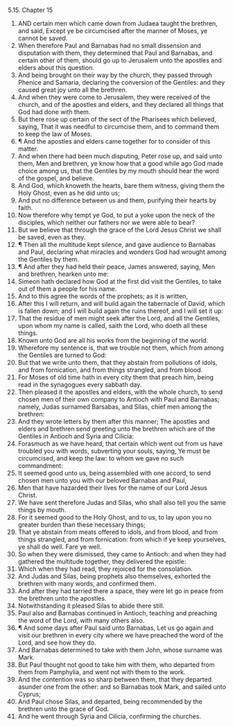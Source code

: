 5.15. Chapter 15
1. AND certain men which came down from Judaea taught the brethren, and said, Except ye be circumcised after the manner of Moses, ye cannot be saved.
2. When therefore Paul and Barnabas had no small dissension and disputation with them, they determined that Paul and Barnabas, and certain other of them, should go up to Jerusalem unto the apostles and elders about this question.
3. And being brought on their way by the church, they passed through Phenice and Samaria, declaring the conversion of the Gentiles: and they caused great joy unto all the brethren.
4. And when they were come to Jerusalem, they were received of the church, and of the apostles and elders, and they declared all things that God had done with them.
5. But there rose up certain of the sect of the Pharisees which believed, saying, That it was needful to circumcise them, and to command them to keep the law of Moses.
6. ¶ And the apostles and elders came together for to consider of this matter.
7. And when there had been much disputing, Peter rose up, and said unto them, Men and brethren, ye know how that a good while ago God made choice among us, that the Gentiles by my mouth should hear the word of the gospel, and believe.
8. And God, which knoweth the hearts, bare them witness, giving them the Holy Ghost, even as he did unto us;
9. And put no difference between us and them, purifying their hearts by faith.
10. Now therefore why tempt ye God, to put a yoke upon the neck of the disciples, which neither our fathers nor we were able to bear?
11. But we believe that through the grace of the Lord Jesus Christ we shall be saved, even as they.
12. ¶ Then all the multitude kept silence, and gave audience to Barnabas and Paul, declaring what miracles and wonders God had wrought among the Gentiles by them.
13. ¶ And after they had held their peace, James answered, saying, Men and brethren, hearken unto me:
14. Simeon hath declared how God at the first did visit the Gentiles, to take out of them a people for his name.
15. And to this agree the words of the prophets; as it is written,
16. After this I will return, and will build again the tabernacle of David, which is fallen down; and I will build again the ruins thereof, and I will set it up:
17. That the residue of men might seek after the Lord, and all the Gentiles, upon whom my name is called, saith the Lord, who doeth all these things.
18. Known unto God are all his works from the beginning of the world.
19. Wherefore my sentence is, that we trouble not them, which from among the Gentiles are turned to God:
20. But that we write unto them, that they abstain from pollutions of idols, and from fornication, and from things strangled, and from blood.
21. For Moses of old time hath in every city them that preach him, being read in the synagogues every sabbath day.
22. Then pleased it the apostles and elders, with the whole church, to send chosen men of their own company to Antioch with Paul and Barnabas; namely, Judas surnamed Barsabas, and Silas, chief men among the brethren:
23. And they wrote letters by them after this manner; The apostles and elders and brethren send greeting unto the brethren which are of the Gentiles in Antioch and Syria and Cilicia:
24. Forasmuch as we have heard, that certain which went out from us have troubled you with words, subverting your souls, saying, Ye must be circumcised, and keep the law: to whom we gave no such commandment:
25. It seemed good unto us, being assembled with one accord, to send chosen men unto you with our beloved Barnabas and Paul,
26. Men that have hazarded their lives for the name of our Lord Jesus Christ.
27. We have sent therefore Judas and Silas, who shall also tell you the same things by mouth.
28. For it seemed good to the Holy Ghost, and to us, to lay upon you no greater burden than these necessary things;
29. That ye abstain from meats offered to idols, and from blood, and from things strangled, and from fornication: from which if ye keep yourselves, ye shall do well. Fare ye well.
30. So when they were dismissed, they came to Antioch: and when they had gathered the multitude together, they delivered the epistle:
31. Which when they had read, they rejoiced for the consolation.
32. And Judas and Silas, being prophets also themselves, exhorted the brethren with many words, and confirmed them.
33. And after they had tarried there a space, they were let go in peace from the brethren unto the apostles.
34. Notwithstanding it pleased Silas to abide there still.
35. Paul also and Barnabas continued in Antioch, teaching and preaching the word of the Lord, with many others also.
36. ¶ And some days after Paul said unto Barnabas, Let us go again and visit our brethren in every city where we have preached the word of the Lord, and see how they do.
37. And Barnabas determined to take with them John, whose surname was Mark.
38. But Paul thought not good to take him with them, who departed from them from Pamphylia, and went not with them to the work.
39. And the contention was so sharp between them, that they departed asunder one from the other: and so Barnabas took Mark, and sailed unto Cyprus;
40. And Paul chose Silas, and departed, being recommended by the brethren unto the grace of God.
41. And he went through Syria and Cilicia, confirming the churches.

